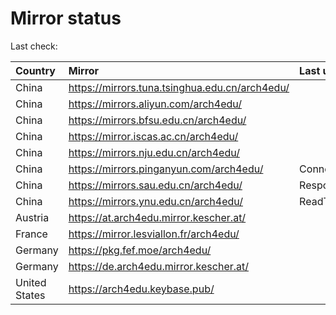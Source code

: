 <script src="./time.js"></script>
# Mirror status
Last check: <script type="text/javascript">localize(1670354169.6732845);</script>

|Country|Mirror|Last update|
|:------|:-----|:----------|
|China|https://mirrors.tuna.tsinghua.edu.cn/arch4edu/|<script type="text/javascript">localize(1670351778);</script>|
|China|https://mirrors.aliyun.com/arch4edu/|<script type="text/javascript">localize(1670222154);</script>|
|China|https://mirrors.bfsu.edu.cn/arch4edu/|<script type="text/javascript">localize(1670308429);</script>|
|China|https://mirror.iscas.ac.cn/arch4edu/|<script type="text/javascript">localize(1670308429);</script>|
|China|https://mirrors.nju.edu.cn/arch4edu/|<script type="text/javascript">localize(1670308429);</script>|
|China|https://mirrors.pinganyun.com/arch4edu/|ConnectTimeout|
|China|https://mirrors.sau.edu.cn/arch4edu/|Response 500|
|China|https://mirrors.ynu.edu.cn/arch4edu/|ReadTimeout|
|Austria|https://at.arch4edu.mirror.kescher.at/|<script type="text/javascript">localize(1670308429);</script>|
|France|https://mirror.lesviallon.fr/arch4edu/|<script type="text/javascript">localize(1670308429);</script>|
|Germany|https://pkg.fef.moe/arch4edu/|<script type="text/javascript">localize(1670308429);</script>|
|Germany|https://de.arch4edu.mirror.kescher.at/|<script type="text/javascript">localize(1670308429);</script>|
|United States|https://arch4edu.keybase.pub/|<script type="text/javascript">localize(1670308429);</script>|

<script src="./tablefilter/tablefilter.js"></script>
<script src="./table.js"></script>